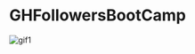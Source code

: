# GHFollowersBootCamp

![gif1](https://user-images.githubusercontent.com/45595606/211362366-b51b96c6-ab46-4ba1-a89b-3910211aaa09.gif)




